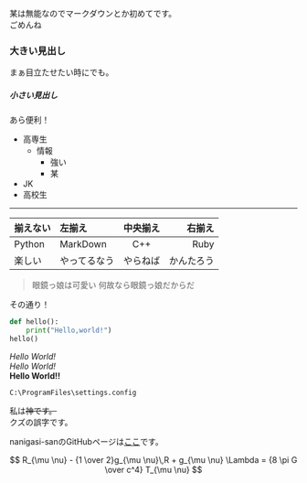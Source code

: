 <!-- 改行 -->
某は無能なのでマークダウンとか初めてです。  
ごめんね

<!-- 見出し -->
### 大きい見出し
まぁ目立たせたい時にでも。
##### 小さい見出し
あら便利！

<!-- 列挙 -->
* 高専生
  * 情報
    * 強い
    * 某
* JK
* 高校生
---
<!-- 表組み -->
|揃えない|左揃え|中央揃え|右揃え|
|---|:-|:-:|-:|
|Python|MarkDown|C++|Ruby|
|楽しい|やってるなう|やらねば|かんたろう|

<!-- 引用 -->

> 眼鏡っ娘は可愛い
> 何故なら眼鏡っ娘だからだ

その通り！

<!-- コードブロック-->

```python
def hello():
    print("Hello,world!")
hello()
```

<!-- 装飾関係 -->
<!-- 強調 -->
_Hello World!_  
*Hello World!*  
**Hello World!!**  

<!-- 囲み -->
`C:\ProgramFiles\settings.config`

<!-- 取り消し -->
私は~~神です。~~  
クズの誤字です。

<!-- 埋め込みリンク -->
nanigasi-sanのGitHubページは[ここ](https://github.com/nanigasi-san)です。

$$
R_{\mu \nu} - {1 \over 2}g_{\mu \nu}\,R + g_{\mu \nu} \Lambda = {8 \pi G \over c^4} T_{\mu \nu}
$$
